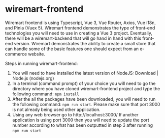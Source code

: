 # wiremart-frontend
Wiremart frontend is using Typescript, Vue 3, Vue Router, Axios, Vue i18n, and Pinia (Vuex 5).
Wiremart frontend demonstrates the type of front-end technologies you will need to use in creating a Vue 3 project.  Eventually, there will be a wiremart-backend that will go hand in hand with this front-end version.
Wiremart demonstrates the ability to create a small store that can handle some of the basic features one should expect from an e-commerce website.

Steps in running wiremart-frontend:
1.	You will need to have installed the latest version of NodeJS: Download | Node.js (nodejs.org)
2.	In a terminal (command prompt) of your choice you will need to go the directory where you have cloned wiremart-frontend project and type the following command: `npm install`
3.	After the all the packages have been downloaded, you will need to run the following command: `npm run start`.  Please make sure that port 3000 is not already being used other application.
4.	Using any web browser go to http://localhost:3000/  If another application is using port 3000 then you will need to update the port number according to what has been outputted in step 3 after running `npm run start`
